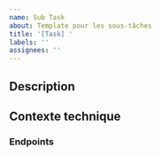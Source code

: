 ```yaml
---
name: Sub Task
about: Template pour les sous-tâches
title: '[Task] '
labels: ''
assignees: ''
---
```


## Description
<!-- Description concise de la fonctionnalité -->

## Contexte technique
<!-- Détails techniques de l'implémentation -->

### Endpoints
<!-- Si API REST, détailler les endpoints -->
